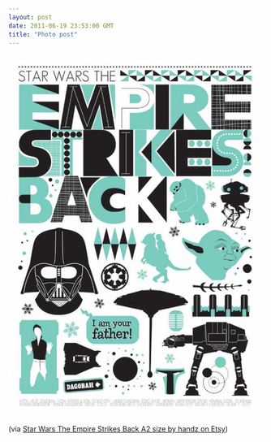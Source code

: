 ```yaml
---
layout: post
date: 2011-06-19 23:53:00 GMT
title: "Photo post"
---
```

![travisj](/images/e4186c71c13c19c017fa331c12bce8bc768f4cbd960ad262ceb8e61d214059e3.jpg)

<p>(via <a href="http://www.etsy.com/listing/68235626/star-wars-the-empire-strikes-back-a2">Star Wars The Empire Strikes Back A2 size by handz on Etsy</a>)</p> 
